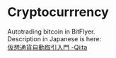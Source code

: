 # Cryptocurrrency
Autotrading bitcoin in BitFlyer.  
Description in Japanese is here:  
[仮想通貨自動取引入門  -Qiita](https://qiita.com/shionhonda/items/bd2a7aaf143eff4972c4)
